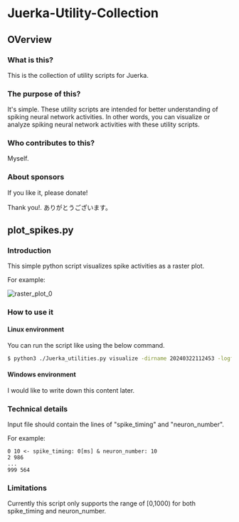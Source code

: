 # Juerka-Utility-Collection
## OVerview
### What is this?
This is the collection of utility scripts for Juerka.

### The purpose of this?
It's simple. These utility scripts are intended for better understanding of spiking neural network activities.
In other words, you can visualize or analyze spiking neural network activities with these utility scripts.

### Who contributes to this?
Myself.

### About sponsors
If you like it, please donate!

Thank you!.
ありがとうございます。

## plot_spikes.py
### Introduction
This simple python script visualizes spike activities as a raster plot.

For example:

![raster_plot_0](https://github.com/Junichi-Juerka-Suzuki/Juerka-Utility-Collection/assets/163645026/b90c91f5-1ec3-4be9-b36c-b2081b79c017)

### How to use it
#### Linux environment
You can run the script like using the below command.

```sh
$ python3 ./Juerka_utilities.py visualize -dirname 20240322112453 -logfile_index=0
```
#### Windows environment
I would like to write down this content later.

### Technical details
Input file should contain the lines of \"spike_timing\" and \"neuron_number\".

For example:

```
0 10 <- spike_timing: 0[ms] & neuron_number: 10
2 986
...
999 564
```

### Limitations
Currently this script only supports the range of \[0,1000\) for both spike_timing and neuron_number.
